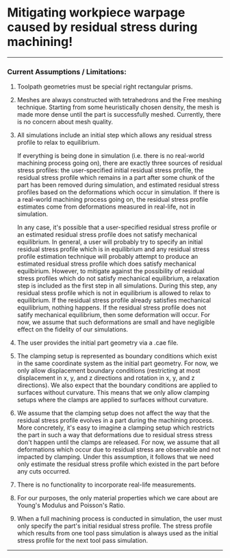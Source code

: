 # Mitigating workpiece warpage caused by residual stress during machining!

---
### Current Assumptions / Limitations:
1. Toolpath geometries must be special right rectangular prisms.
2. Meshes are always constructed with tetrahedrons and the Free meshing technique. Starting from some heuristically chosen density, the mesh is made more dense until the part is successfully meshed. Currently, there is no concern about mesh quality. 
3. All simulations include an initial step which allows any residual stress profile to relax to equilibrium. 

   If everything is being done in simulation (i.e. there is no real-world machining process going on), there are exactly three sources of residual stress profiles: the user-specified initial residual stress profile, the residual stress profile which remains in a part after some chunk of the part has been removed during simulation, and estimated residual stress profiles based on the deformations which occur in simulation. If there is a real-world machining process going on, the residual stress profile estimates come from deformations measured in real-life, not in simulation. 
   
   In any case, it's possible that a user-specified residual stress profile or an estimated residual stress profile does not satisfy mechanical equilibrium. In general, a user will probably try to specify an initial residual stress profile which is in equilibrium and any residual stress profile estimation technique will probably attempt to produce an estimated residual stress profile which does satisfy mechanical equilbirium. However, to mitigate against the possibility of residual stress profiles which do not satisfy mechanical equilibrium, a relaxation step is included as the first step in all simulations. During this step, any residual stess profile which is not in equilibrium is allowed to relax to equilibrium. If the residual stress profile already satisfies mechanical equilibrium, nothing happens. If the residual stress profile does not satify mechanical equilibrium, then some deformation will occur. For now, we assume that such deformations are small and have negligible effect on the fidelity of our simulations.
4. The user provides the initial part geometry via a .cae file. 
5. The clamping setup is represented as boundary conditions which exist in the same coordinate system as the initial part geometry. For now, we only allow displacement boundary conditions (restricting at most displacement in x, y, and z directions and rotation in x, y, and z directions). We also expect that the boundary conditions are applied to surfaces without curvature. This means that we only allow clamping setups where the clamps are applied to surfaces without curvature.
6. We assume that the clamping setup does not affect the way that the residual stress profile evolves in a part during the machining process. More concretely, it's easy to imagine a clamping setup which restricts the part in such a way that deformations due to residual stress stress don't happen until the clamps are released. For now, we assume that all deformations which occur due to residual stress are observable and not impacted by clamping. Under this assumption, it follows that we need only estimate the residual stress profile which existed in the part before any cuts occurred.
7. There is no functionality to incorporate real-life measurements.
8. For our purposes, the only material properties which we care about are Young's Modulus and Poisson's Ratio. 
9. When a full machining process is conducted in simulation, the user must only specify the part's initial residual stress profile. The stress profile which results from one tool pass simulation is always used as the initial stress profile for the next tool pass simulation. 
---

